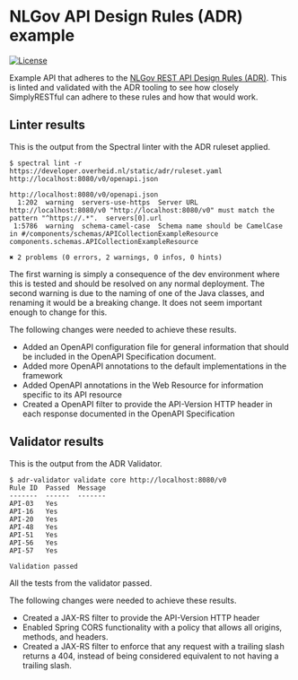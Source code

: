 # NLGov API Design Rules (ADR) example
[![License](https://img.shields.io/badge/License-Apache%202.0-blue.svg?style=plastic)](https://opensource.org/licenses/Apache-2.0)

Example API that adheres to the [NLGov REST API Design Rules (ADR)](https://logius-standaarden.github.io/API-Design-Rules/). This is linted and validated with the ADR tooling to see how closely SimplyRESTful can adhere to these rules and how that would work.

## Linter results
This is the output from the Spectral linter with the ADR ruleset applied.

```shell
$ spectral lint -r https://developer.overheid.nl/static/adr/ruleset.yaml http://localhost:8080/v0/openapi.json

http://localhost:8080/v0/openapi.json
  1:202  warning  servers-use-https  Server URL http://localhost:8080/v0 "http://localhost:8080/v0" must match the pattern "^https://.*".  servers[0].url
 1:5786  warning  schema-camel-case  Schema name should be CamelCase in #/components/schemas/APICollectionExampleResource                  components.schemas.APICollectionExampleResource

✖ 2 problems (0 errors, 2 warnings, 0 infos, 0 hints)
```
The first warning is simply a consequence of the dev environment where this is tested and should be resolved on any normal deployment.
The second warning is due to the naming of one of the Java classes, and renaming it would be a breaking change. It does not seem important enough to change for this.

The following changes were needed to achieve these results.
* Added an OpenAPI configuration file for general information that should be included in the OpenAPI Specification document.
* Added more OpenAPI annotations to the default implementations in the framework
* Added OpenAPI annotations in the Web Resource for information specific to its API resource
* Created a OpenAPI filter to provide the API-Version HTTP header in each response documented in the OpenAPI Specification

## Validator results
This is the output from the ADR Validator.

```shell
$ adr-validator validate core http://localhost:8080/v0
Rule ID  Passed  Message
-------  ------  -------
API-03   Yes     
API-16   Yes     
API-20   Yes     
API-48   Yes     
API-51   Yes     
API-56   Yes     
API-57   Yes     

Validation passed
```
All the tests from the validator passed. 

The following changes were needed to achieve these results.
* Created a JAX-RS filter to provide the API-Version HTTP header
* Enabled Spring CORS functionality with a policy that allows all origins, methods, and headers.
* Created a JAX-RS filter to enforce that any request with a trailing slash returns a 404, instead of being considered equivalent to not having a trailing slash.

